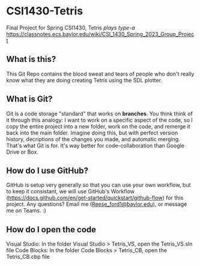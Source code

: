 # CSI1430-Tetris
Final Project for Spring CSI1430, Tetris *plays type-a*
https://classnotes.ecs.baylor.edu/wiki/CSI_1430_Spring_2023_Group_Project

## What is this?
This Git Repo contains the blood sweat and tears of people who don't really know what they are doing creating Tetris using the SDL plotter.

## What is Git?
Git is a code storage "standard" that works on **branches**.
You think think of it through this analogy:
I want to work on a specific aspect of the code, so I copy the entire project into a new folder, work on the code, and remerge it back into the main folder.
Imagine doing this, but with perfect version history, decriptions of the changes you made, and automatic merging. That's what Git is for. It's way better for code-collaboration than Google Drive or Box.

## How do I use GitHub?
GitHub is setup very generally so that you can use your own workflow, but to keep it consistant,
we will use GitHub's Workflow (https://docs.github.com/en/get-started/quickstart/github-flow) for this project.
Any questions? Email me (Reese_ford1@baylor.edu), or message me on Teams. :)

## How do I open the code
Visual Studio: In the folder Visual Studio > Tetris_VS, open the Tetris_VS.sln file
Code Blocks: In the folder Code Blocks > Tetris_CB, open the Tetris_CB.cbp file

